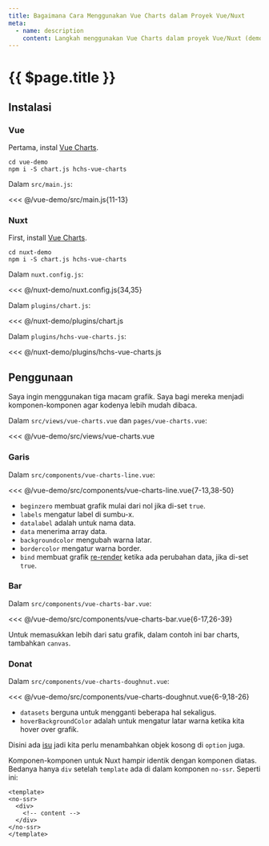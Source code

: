 ```yaml
---
title: Bagaimana Cara Menggunakan Vue Charts dalam Proyek Vue/Nuxt
meta:
  - name: description
    content: Langkah menggunakan Vue Charts dalam proyek Vue/Nuxt (demo grafik garis, bar, dan donat).
---
```


# {{ $page.title }}

<start-tutorial demo="vue-charts" lang="id"/>

## Instalasi

### Vue

Pertama, instal [Vue Charts](https://github.com/hchstera/vue-charts).

```bash{2}
cd vue-demo
npm i -S chart.js hchs-vue-charts
```

Dalam `src/main.js`:

<<< @/vue-demo/src/main.js{11-13}

### Nuxt

First, install [Vue Charts](https://github.com/hchstera/vue-charts).

```bash{2}
cd nuxt-demo
npm i -S chart.js hchs-vue-charts
```

Dalam `nuxt.config.js`:

<<< @/nuxt-demo/nuxt.config.js{34,35}

Dalam `plugins/chart.js`:

<<< @/nuxt-demo/plugins/chart.js

Dalam `plugins/hchs-vue-charts.js`:

<<< @/nuxt-demo/plugins/hchs-vue-charts.js

## Penggunaan

Saya ingin menggunakan tiga macam grafik. Saya bagi mereka menjadi komponen-komponen agar kodenya lebih mudah dibaca.

Dalam `src/views/vue-charts.vue` dan `pages/vue-charts.vue`:

<<< @/vue-demo/src/views/vue-charts.vue

### Garis

Dalam `src/components/vue-charts-line.vue`:

<<< @/vue-demo/src/components/vue-charts-line.vue{7-13,38-50}

- `beginzero` membuat grafik mulai dari nol jika di-set `true`.
- `labels` mengatur label di sumbu-x.
- `datalabel` adalah untuk nama data.
- `data` menerima array data.
- `backgroundcolor` mengubah warna latar.
- `bordercolor` mengatur warna border.
- `bind` membuat grafik [re-render](http://vue-charts.hchspersonal.tk/databinding) ketika ada perubahan data, jika di-set `true`.

### Bar

Dalam `src/components/vue-charts-bar.vue`:

<<< @/vue-demo/src/components/vue-charts-bar.vue{6-17,26-39}

Untuk memasukkan lebih dari satu grafik, dalam contoh ini bar charts, tambahkan `canvas`.

### Donat

Dalam `src/components/vue-charts-doughnut.vue`:

<<< @/vue-demo/src/components/vue-charts-doughnut.vue{6-9,18-26}

- `datasets` berguna untuk mengganti beberapa hal sekaligus.
- `hoverBackgroundColor` adalah untuk mengatur latar warna ketika kita hover over grafik.

Disini ada [isu](https://github.com/hchstera/vue-charts/issues/33) jadi kita perlu menambahkan objek kosong di `option` juga.

Komponen-komponen untuk Nuxt hampir identik dengan komponen diatas. Bedanya hanya `div` setelah `template` ada di dalam komponen `no-ssr`. Seperti ini:

```html{2,6}
<template>
<no-ssr>
  <div>
    <!-- content -->
  </div>
</no-ssr>
</template>
```
